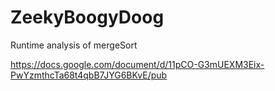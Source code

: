 # ZeekyBoogyDoog
Runtime analysis of mergeSort


https://docs.google.com/document/d/11pCO-G3mUEXM3Eix-PwYzmthcTa68t4qbB7JYG6BKvE/pub
